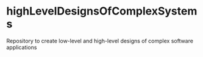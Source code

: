 # highLevelDesignsOfComplexSystems
Repository to create low-level and high-level designs of complex software applications
